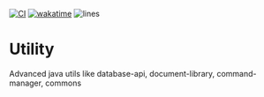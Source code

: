 [![CI](https://img.shields.io/github/workflow/status/anweisen/Utility/CI?style=for-the-badge)](https://github.com/anweisen/Utility/actions/workflows/ci.yml)
[![wakatime](https://wakatime.com/badge/github/anweisen/Utility.svg?style=for-the-badge)](https://wakatime.com/badge/github/anweisen/Utility)
 ![lines](https://img.shields.io/tokei/lines/github/anweisen/Utility?style=for-the-badge)

# Utility
Advanced java utils like database-api, document-library, command-manager, commons

